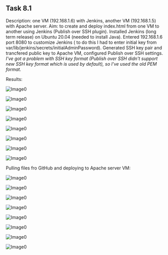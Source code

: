## Task 8.1

Description: one VM (192.168.1.6) with Jenkins, another VM (192.168.1.5) with Apache server. Aim: to create and deploy index.html from one VM to another using Jenkins (Publish over SSH plugin).
Installed Jenkins (long term release) on Ubuntu 20.04 (needed to install Java). Entered 192.168.1.6 port 8080 to customize Jenkins ( to do this I had to enter initial key from var/lib/jenkins/secrets/initialAdminPassword). Generated SSH key pair and trancfered public key to Apache VM, configured Publish over SSH settings. _I've got a problem with SSH key format (Publish over SSH didn't support new SSH key format which is used by default), so I've used the old PEM format._ 

Results:

![Image0](screenshots/0.jpg "0")

![Image0](screenshots/1.jpg "1")

![Image0](screenshots/2.jpg "2")

![Image0](screenshots/3.jpg "3")

![Image0](screenshots/4.jpg "4")

![Image0](screenshots/41.jpg "41")

![Image0](screenshots/5.jpg "5")

![Image0](screenshots/6.jpg "6")

Pulling files fro GitHub and deploying to Apache server VM:

 ![Image0](screenshots/71.jpg "6")
 
 ![Image0](screenshots/72.jpg "6")
 
 ![Image0](screenshots/73.jpg "6")
 
 ![Image0](screenshots/74.jpg "6")
 
 ![Image0](screenshots/75.jpg "6")
 
 ![Image0](screenshots/76.jpg "6")
 
 ![Image0](screenshots/77.jpg "6")
 
 ![Image0](screenshots/78.jpg "6")
 
 
 
 